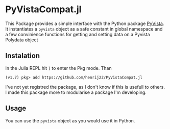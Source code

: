 # PyVistaCompat.jl

This Package provides a simple interface with the Python package [PyVista](https://www.pyvista.org/). 
It instantiates a `pyvista` object as a safe constant in global namespace and a few convinience functions for getting and setting data on a Pyvista Polydata object

## Instalation
In the Julia REPL hit `]` to enter the Pkg mode. Than
```julia-repl
(v1.7) pkg> add https://github.com/henrij22/PyVistaCompat.jl
```
I've not yet registred the package, as I don't know if this is usefull to others. I made this package more to modularise a package I'm developing.

## Usage
You can use the `pyvista` object as you would use it in Python. 

